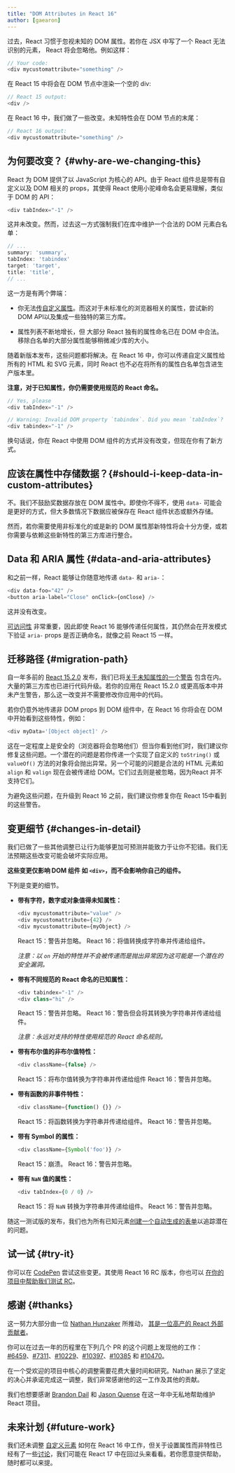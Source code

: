 ```yaml
---
title: "DOM Attributes in React 16"
author: [gaearon]
---
```


过去，React 习惯于忽视未知的 DOM 属性。若你在 JSX 中写了一个 React 无法识别的元素， React 将会忽略他。例如这样：

```js
// Your code:
<div mycustomattribute="something" />
```

在 React 15 中将会在 DOM 节点中渲染一个空的 div:

```js
// React 15 output:
<div />
```

在 React 16 中，我们做了一些改变。未知特性会在 DOM 节点的末尾：

```js
// React 16 output:
<div mycustomattribute="something" />
```

## 为何要改变？ {#why-are-we-changing-this}

React 为 DOM 提供了以 JavaScript 为核心的 API。由于 React 组件总是带有自定义以及 DOM 相关的 props，其使得 React 使用小驼峰命名会更易理解，类似于 DOM 的 API：

```js
<div tabIndex="-1" />
```

这并未改变。然而，过去这一方式强制我们在库中维护一个合法的 DOM 元素白名单：

```js
// ...
summary: 'summary',
tabIndex: 'tabindex'
target: 'target',
title: 'title',
// ...
```

这一方是有两个弊端：

* 你无法[传自定义属性](https://github.com/facebook/react/issues/140)。而这对于未标准化的浏览器相关的属性，尝试新的DOM API以及集成一些独特的第三方库。

* 属性列表不断地增长，但 大部分 React 独有的属性命名已在 DOM 中合法。移除白名单的大部分属性能够稍微减少库的大小。

随着新版本发布，这些问题都将解决。在 React 16 中，你可以传递自定义属性给所有的 HTML 和 SVG 元素，同时 React 也不必在将所有的属性白名单包含进生产版本里。

**注意，对于已知属性，你仍需要使用规范的 React 命名。**

```js
// Yes, please
<div tabIndex="-1" />

// Warning: Invalid DOM property `tabindex`. Did you mean `tabIndex`?
<div tabindex="-1" />
```

换句话说，你在 React 中使用 DOM 组件的方式并没有改变，但现在你有了新方式。

## 应该在属性中存储数据？{#should-i-keep-data-in-custom-attributes}

不。我们不鼓励奖数据存放在 DOM 属性中。即使你不得不，使用 `data-`
可能会是更好的方式，但大多数情况下数据应被保存在 React 组件状态或额外存储。

然而，若你需要使用非标准化的或是新的 DOM 属性那新特性将会十分方便，或若你需要与依赖这些新特性的第三方库进行整合。

## Data 和 ARIA 属性 {#data-and-aria-attributes}

和之前一样，React 能够让你随意地传递 `data-` 和 `aria-`：

```js
<div data-foo="42" />
<button aria-label="Close" onClick={onClose} />
```

这并没有改变。

[可访问性](/react/docs/accessibility.html) 非常重要，因此即使 React 16 能够传递任何属性，其仍然会在开发模式下验证 `aria-` props 是否正确命名，就像之前 React 15 一样。

## 迁移路径 {#migration-path}

自一年多前的 [React 15.2.0](https://github.com/facebook/react/releases/tag/v15.2.0) 发布，我们已将[关于未知属性的一个警告](/react/warnings/unknown-prop.html) 包含在内。大量的第三方库也已进行代码升级。若你的应用在 React 15.2.0 或更高版本中并未产生警告，那么这一改变并不需要修改你应用中的代码。

若你仍意外地传递非 DOM props 到 DOM 组件中，在 React 16 你将会在 DOM 中开始看到这些特性，例如：

```js
<div myData='[Object object]' />
```

这在一定程度上是安全的（浏览器将会忽略他们）但当你看到他们时，我们建议你修复这些问题。一个潜在的问题是若你传递一个实现了自定义的 `toString()` 或 `valueOf()` 方法的对象将会抛出异常。另一个可能的问题是合法的 HTML 元素如 `align` 和 `valign` 现在会被传递给 DOM。它们过去则是被忽略，因为React 并不支持它们。

为避免这些问题，在升级到 React 16 之前，我们建议你修复你在 React 15中看到的这些警告。

## 变更细节 {#changes-in-detail}

我们已做了一些其他调整已让行为能够更加可预测并能致力于让你不犯错。我们无法预期这些改变可能会破坏实际应用。

**这些变更仅影响 DOM 组件 如 `<div>`，而不会影响你自己的组件。**

下列是变更的细节。

* **带有字符，数字或对象值得未知属性：**
  
    ```js
    <div mycustomattribute="value" />
    <div mycustomattribute={42} />
    <div mycustomattribute={myObject} />
    ```

    React 15：警告并忽略。
    React 16：将值转换成字符串并传递给组件。

    *注意：以 `on` 开始的特性并不会被传递而是抛出异常因为这可能是一个潜在的安全漏洞。*

* **带有不同规范的 React 命名的已知属性：**
  
    ```js
    <div tabindex="-1" />
    <div class="hi" />
    ```

    React 15：警告并忽略。
    React 16：警告但会将其转换为字符串并传递给组件。

    *注意：永远对支持的特性使用规范的 React 命名规则。*

* **带有布尔值的非布尔值特性：**

    ```js
    <div className={false} />
    ```

    React 15：将布尔值转换为字符串并传递给组件
    React 16：警告并忽略。

* **带有函数的非事件特性：**

    ```js
    <div className={function() {}} />
    ```

    React 15：将函数转换为字符串并传递给组件。
    React 16：警告并忽略。

* **带有 Symbol 的属性：**

    ```js
    <div className={Symbol('foo')} />
    ```

    React 15：崩溃。
    React 16：警告并忽略。

* **带有 `NaN` 值的属性：**

    ```js
    <div tabIndex={0 / 0} />
    ```

    React 15：将 `NaN` 转换为字符串并传递给组件。
    React 16：警告并忽略。

随这一测试版的发布，我们也为所有已知元素[创建一个自动生成的表单](https://github.com/facebook/react/blob/master/fixtures/attribute-behavior/AttributeTableSnapshot.md)以追踪潜在的问题。

## 试一试 {#try-it}

你可以在 [CodePen](https://codepen.io/gaearon/pen/gxNVdP?editors=0010) 尝试这些变更。其使用 React 16 RC 版本，你也可以 [在你的项目中帮助我们测试 RC](https://github.com/facebook/react/issues/10294)。

## 感谢 {#thanks}

这一努力大部分由一位 [Nathan Hunzaker](https://github.com/nhunzaker) 所推动， [其是一位高产的 React 外部贡献者](https://github.com/facebook/react/pulls?q=is%3Apr+author%3Anhunzaker+is%3Aclosed)。

你可以在过去一年的历程里在下列几个 PR 的这个问题上发现他的工作：
[#6459](https://github.com/facebook/react/pull/6459)、[#7311](https://github.com/facebook/react/pull/7311)、[#10229](https://github.com/facebook/react/pull/10229)、[#10397](https://github.com/facebook/react/pull/10397)、[#10385](https://github.com/facebook/react/pull/10385) 和 [#10470](https://github.com/facebook/react/pull/10470)。

在一个受欢迎的项目中核心的调整需要花费大量时间和研究。Nathan 展示了坚定的决心并承诺完成这一调整，我们非常感谢他的这一工作及其他的贡献。

我们也想要感谢 [Brandon Dail](https://github.com/aweary) 和 [Jason Quense](https://github.com/jquense) 在这一年中无私地帮助维护 React 项目。

## 未来计划 {#future-work}

我们还未调整 [自定义元素](https://developer.mozilla.org/en-US/docs/Web/Web_Components/Custom_Elements) 如何在 React 16 中工作，但关于设置属性而非特性已经有了一些[讨论](https://github.com/facebook/react/issues/7249)，我们可能在 React 17 中在回过头来看看。若你愿意提供帮助，随时都可以来提。
